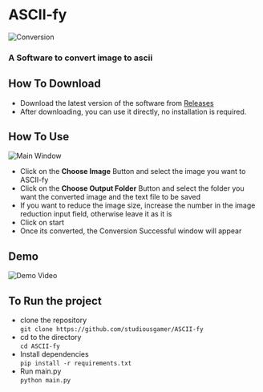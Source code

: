 # ASCII-fy
![Conversion](https://github.com/studiousgamer/ASCII-fy/blob/master/images/conversion.png)<br>
### A Software to convert image to ascii

## How To Download
- Download the latest version of the software from [Releases](https://github.com/studiousgamer/ASCII-fy/releases/latest)
- After downloading, you can use it directly, no installation is required.

## How To Use
![Main Window](https://github.com/studiousgamer/ASCII-fy/blob/master/images/main.png)
- Click on the **Choose Image** Button and select the image you want to ASCII-fy
- Click on the **Choose Output Folder** Button and select the folder you want the converted image and the text file to be saved
- If you want to reduce the image size, increase the number in the image reduction input field, otherwise leave it as it is
- Click on start
- Once its converted, the Conversion Successful window will appear

## Demo
![Demo Video](https://github.com/studiousgamer/ASCII-fy/blob/master/images/demo.gif)

## To Run the project
- clone the repository <br>
`git clone https://github.com/studiousgamer/ASCII-fy`
- cd to the directory <br>
`cd ASCII-fy`
- Install dependencies <br>
`pip install -r requirements.txt`
- Run main.py <br>
`python main.py`
